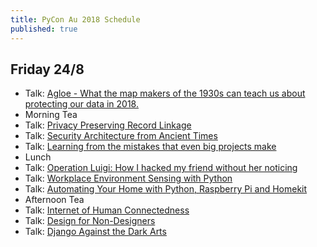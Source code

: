 ```yaml
---
title: PyCon Au 2018 Schedule
published: true
---
```


## Friday 24/8
 * Talk: [Agloe - What the map makers of the 1930s can teach us about protecting our data in 2018.](https://2018.pycon-au.org/talks/41799-agloe-what-the-map-makers-of-the-1930s-can-teach-us-about-protecting-our-data-in-2018/)
 * Morning Tea
 * Talk: [Privacy Preserving Record Linkage](https://2018.pycon-au.org/talks/44892-privacy-preserving-record-linkage/)
 * Talk: [Security Architecture from Ancient Times](https://2018.pycon-au.org/talks/42329-security-architecture-from-ancient-times/)
 * Talk: [Learning from the mistakes that even big projects make](https://2018.pycon-au.org/talks/41704-learning-from-the-mistakes-that-even-big-projects-make/)
 * Lunch
 * Talk: [Operation Luigi: How I hacked my friend without her noticing](https://2018.pycon-au.org/talks/41686-operation-luigi-how-i-hacked-my-friend-without-her-noticing/)
 * Talk: [Workplace Environment Sensing with Python](https://2018.pycon-au.org/talks/45376-workplace-environment-sensing-with-python/)
 * Talk: [Automating Your Home with Python, Raspberry Pi and Homekit](https://2018.pycon-au.org/talks/45170-automating-your-home-with-python-raspberry-pi-and-homekit/)
 * Afternoon Tea
 * Talk: [Internet of Human Connectedness](https://2018.pycon-au.org/talks/44085-internet-of-human-connectedness-how-my-iot-project-increased-my-connectedness-with-the-world/)
 * Talk: [Design for Non-Designers](https://2018.pycon-au.org/talks/43052-design-for-nondesigners/)
 * Talk: [Django Against the Dark Arts](https://2018.pycon-au.org/talks/45196-django-against-the-dark-arts/)
